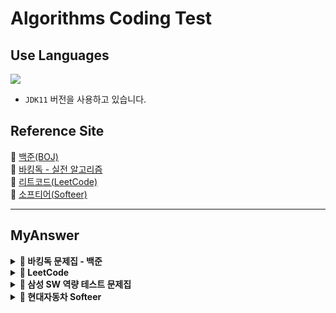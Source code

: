 # Algorithms Coding Test

## Use Languages

<img src="https://img.shields.io/badge/-Java-red?logo=Java&logoColor=white&style=flat-square"/></a>  
- `JDK11` 버전을 사용하고 있습니다.

## Reference Site

📝 [백준(BOJ)](https://www.acmicpc.net/) </br>
📝 [바킹독 - 실전 알고리즘](https://github.com/encrypted-def/basic-algo-lecture/tree/master) </br>
📝 [리트코드(LeetCode)](https://leetcode.com/problemset/) </br>
📝 [소프티어(Softeer)](https://softeer.ai/practice) </br>

---

## MyAnswer

<details><summary><b> 🚀 바킹독 문제집 - 백준</b></summary>
<div>
<blockquote>

|  번호  |                  주제                   |                                              진행도                                               |
|:----:|:-------------------------------------:|:----------------------------------------------------------------------------------------------:|
| 0x05 | [스택](src/baa_kingDog/stack/README.md) |  ![100%](https://progress-bar.dev/6/?scale=8&title=progress&width=500&color=babaca&suffix=/8)  |
| 0x06 | [큐](src/baa_kingDog/queue/README.md)  |  ![100%](https://progress-bar.dev/3/?scale=3&title=progress&width=500&color=babaca&suffix=/3)  |
| 0x07 | [덱](src/baa_kingDog/deque/README.md)  |  ![100%](https://progress-bar.dev/3/?scale=4&title=progress&width=500&color=babaca&suffix=/4)  |
| 0x08 |           스택의 활용(수식의 괄호 쌍)            |  ![100%](https://progress-bar.dev/0/?scale=5&title=progress&width=500&color=babaca&suffix=/5)  |
| 0x09 | [BFS](src/baa_kingDog/bfs/README.md)  | ![100%](https://progress-bar.dev/4/?scale=30&title=progress&width=500&color=babaca&suffix=/30) |
| 0x0B |                  재귀                   | ![100%](https://progress-bar.dev/0/?scale=10&title=progress&width=500&color=babaca&suffix=/10) |
| 0x0C |                 백트래킹                  | ![100%](https://progress-bar.dev/0/?scale=20&title=progress&width=500&color=babaca&suffix=/20) |
| 0x0D |                 시뮬레이션                 | ![100%](https://progress-bar.dev/0/?scale=61&title=progress&width=500&color=babaca&suffix=/61) |
| 0x0E |                 정렬 I                  |  ![100%](https://progress-bar.dev/0/?scale=8&title=progress&width=500&color=babaca&suffix=/8)  |
| 0x0F |                 정렬 II                 |  ![100%](https://progress-bar.dev/0/?scale=9&title=progress&width=500&color=babaca&suffix=/9)  |
| 0x10 |              다이나믹 프로그래밍               | ![100%](https://progress-bar.dev/0/?scale=44&title=progress&width=500&color=babaca&suffix=/44) |
| 0x11 |                  그리디                  | ![100%](https://progress-bar.dev/0/?scale=17&title=progress&width=500&color=babaca&suffix=/17) |
| 0x12 |                  수학                   | ![100%](https://progress-bar.dev/0/?scale=39&title=progress&width=500&color=babaca&suffix=/39) |
| 0x13 |                 이분탐색                  | ![100%](https://progress-bar.dev/0/?scale=21&title=progress&width=500&color=babaca&suffix=/21) |
| 0x14 |                 투 포인터                 | ![100%](https://progress-bar.dev/0/?scale=11&title=progress&width=500&color=babaca&suffix=/11) |
| 0x15 |                  해시                   | ![100%](https://progress-bar.dev/0/?scale=10&title=progress&width=500&color=babaca&suffix=/10) |
| 0x16 |               이진 검색 트리                |  ![100%](https://progress-bar.dev/0/?scale=7&title=progress&width=500&color=babaca&suffix=/7)  |
| 0x17 |                우선순위 큐                 |  ![100%](https://progress-bar.dev/0/?scale=8&title=progress&width=500&color=babaca&suffix=/8)  |
</blockquote>
</div>
</details>

<details><summary><b> 🚀 LeetCode </b></summary>
<div>
<h3> Array </h3>
<blockquote>

|  번호  |                        주제                         | 난이도 |
|:----:|:-------------------------------------------------:|:---:|
| 0001 | [Two Sum](https://leetcode.com/problems/two-sum/) | `easy`|

</blockquote>

<h3> Linked List </h3>
<blockquote>

|  번호  |                                     주제                                      | 난이도 |
|:----:|:---------------------------------------------------------------------------:|:---:|
| 0206 | [Reverse a Linked List](https://leetcode.com/problems/reverse-linked-list/) | `easy`|

</blockquote>
</div>
</details>


<details><summary><b> 🚀 삼성 SW 역량 테스트 문제집</b></summary>
<div>
<blockquote>
  <ul>
    <li><a href='https://github.com/IToriginal/AlgorithmCT/blob/main/src/baekjoon/%EC%82%BC%EC%84%B1A%ED%98%95/%EC%8B%9C%ED%97%98%EA%B0%90%EB%8F%85_13458/Main.java'>BOJ13458 - 시험 감독</a> : 수학, 사칙연산</li>
    <li><a href='https://github.com/IToriginal/AlgorithmCT/blob/main/src/baekjoon/%EC%82%BC%EC%84%B1A%ED%98%95/%EC%A3%BC%EC%82%AC%EC%9C%84%EA%B5%B4%EB%A6%AC%EA%B8%B0_14499/Main.java'>BOJ14499 - 주사위 굴리기</a> : 구현, 시뮬레이션 </li>
    <li><a href='https://github.com/IToriginal/AlgorithmCT/blob/main/src/baekjoon/%EC%82%BC%EC%84%B1A%ED%98%95/%ED%87%B4%EC%82%AC_14501/Main.java'>BOJ14501 - 퇴사</a> : 백트래킹(Backtracking)</li>
  </ul>
</blockquote>
</div>
</details>

<details><summary><b> 🚀 현대자동차 Softeer </b></summary>
<div>
<blockquote>
  <ul>
    <li><a href='https://softeer.ai/practice/6283'>Level2 - 8단 변속기</a> : 구현</li>
    <li><a href='https://softeer.ai/practice/6280'>Level2 - 지도 자동 구축</a> : 구현</li>
    <li><a href='https://softeer.ai/practice/6282'>Level2 - 장애물 인식 프로그램</a> : BFS</li>
    <li><a href='https://softeer.ai/practice/6284'>Level2 - 바이러스</a> : 구현</li>
    <li><a href='https://softeer.ai/practice/6270'>Level2 - GBC</a> : 구현</li>
    <li><a href='https://softeer.ai/practice/6269'>Level2 - 비밀 메뉴</a> : 구현</li>
    <li><a href='https://softeer.ai/practice/6294'>Level3 - 성적평균</a> : 구현</li>
  </ul>
</blockquote>
</div>
</details>
